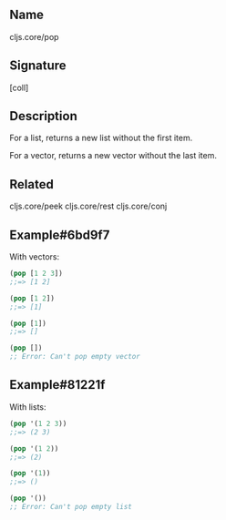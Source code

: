 ## Name
cljs.core/pop

## Signature
[coll]

## Description

For a list, returns a new list without the first item.

For a vector, returns a new vector without the last item.

## Related
cljs.core/peek
cljs.core/rest
cljs.core/conj

## Example#6bd9f7

With vectors:

```clj
(pop [1 2 3])
;;=> [1 2]

(pop [1 2])
;;=> [1]

(pop [1])
;;=> []

(pop [])
;; Error: Can't pop empty vector
```

## Example#81221f

With lists:

```clj
(pop '(1 2 3))
;;=> (2 3)

(pop '(1 2))
;;=> (2)

(pop '(1))
;;=> ()

(pop '())
;; Error: Can't pop empty list
```

